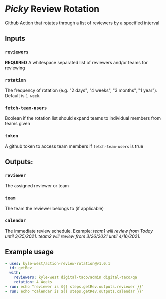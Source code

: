 # _Picky_ Review Rotation

Github Action that rotates through a list of reviewers by a specified interval

## Inputs

### `reviewers`
**REQUIRED** A whitespace separated list of reviewers and/or teams for reviewing
### `rotation`
The frequency of rotation (e.g. "2 days", "4 weeks", "3 months", "1 year"). Default is `1 week`.
### `fetch-team-users`
Boolean if the rotation list should expand teams to individual members from teams given
### `token`
A github token to access team members if `fetch-team-users` is true


## Outputs:

### `reviewer`
The assigned reviewer or team
### `team`
The team the reviewer belongs to (if applicable)
### `calendar`
The immediate review schedule. Example: _team1 will review from Today until 3/25/2021. team2 will review from 3/26/2021 until 4/16/2021._


## Example usage

```yml
- uses: kyle-west/action-review-rotation@v1.0.1
  id: getRev
  with:
    reviewers: kyle-west digital-taco/admin digital-taco/qa
    rotation: 4 Weeks
- run: echo "reviewer is ${{ steps.getRev.outputs.reviewer }}"
- run: echo "calendar is ${{ steps.getRev.outputs.calendar }}"
```
